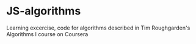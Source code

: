# JS-algorithms
Learning excercise, code for algorithms described in Tim Roughgarden's Algorithms I course on Coursera
